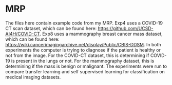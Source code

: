 # MRP
The files here contain example code from my MRP. 
Exp4 uses a COVID-19 CT scan dataset, which can be found here: https://github.com/UCSD-AI4H/COVID-CT. Exp8 uses a mammography breast cancer mass dataset, which can be found here: https://wiki.cancerimagingarchive.net/display/Public/CBIS-DDSM. 
In both experiments the computer is trying to diagnose if the patient is healthy or not from the image. For the COVID-CT dataset, this is determining if COVID-19 is present in the lungs or not. For the mammography dataset, this is determining if the mass is benign or malignant. 
The experiments were run to compare transfer learning and self supervised learning for classification on medical imaging datasets.
